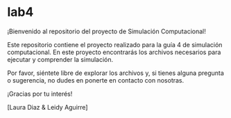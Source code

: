 # lab4

¡Bienvenido al repositorio del proyecto de Simulación Computacional!

Este repositorio contiene el proyecto realizado para la guía 4 de simulación computacional. En este proyecto encontrarás los archivos necesarios para ejecutar y comprender la simulación.

Por favor, siéntete libre de explorar los archivos y, si tienes alguna pregunta o sugerencia, no dudes en ponerte en contacto con nosotras.

¡Gracias por tu interés!

[Laura Diaz & Leidy Aguirre]
